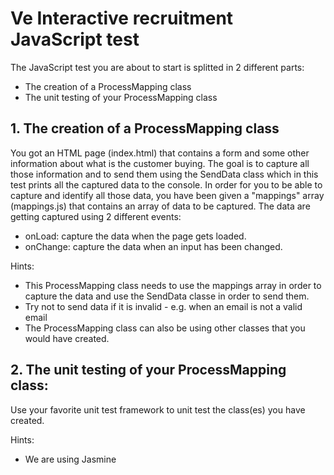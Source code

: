 # Ve Interactive recruitment JavaScript test

The JavaScript test you are about to start is splitted in 2 different parts:
* The creation of a ProcessMapping class
* The unit testing of your ProcessMapping class

## 1. The creation of a ProcessMapping class

You got an HTML page (index.html) that contains a form and some other information about what is the customer buying.
The goal is to capture all those information and to send them using the SendData class which in this test prints all the captured data to the console.
In order for you to be able to capture and identify all those data, you have been given a "mappings" array (mappings.js) that contains an array of data to be captured.
The data are getting captured using 2 different events:
  * onLoad: capture the data when the page gets loaded.
  * onChange: capture the data when an input has been changed.

Hints:
  * This ProcessMapping class needs to use the mappings array in order to capture the data and use the SendData classe in order to send them.
  * Try not to send data if it is invalid - e.g. when an email is not a valid email
  * The ProcessMapping class can also be using other classes that you would have created.


## 2. The unit testing of your ProcessMapping class:

Use your favorite unit test framework to unit test the class(es) you have created.

Hints:
  * We are using Jasmine